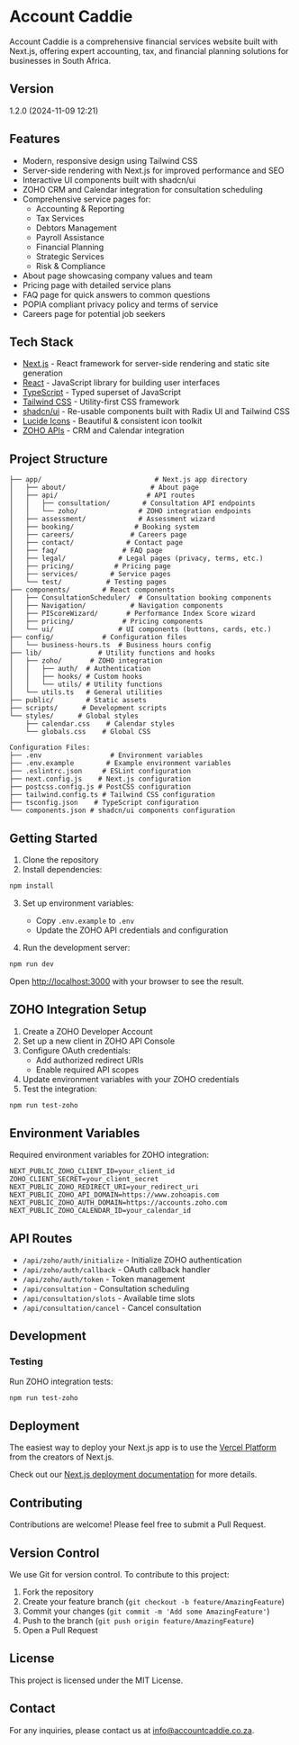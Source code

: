# Account Caddie

Account Caddie is a comprehensive financial services website built with Next.js, offering expert accounting, tax, and financial planning solutions for businesses in South Africa.

## Version

1.2.0 (2024-11-09 12:21)

## Features

- Modern, responsive design using Tailwind CSS
- Server-side rendering with Next.js for improved performance and SEO
- Interactive UI components built with shadcn/ui
- ZOHO CRM and Calendar integration for consultation scheduling
- Comprehensive service pages for:
  - Accounting & Reporting
  - Tax Services
  - Debtors Management
  - Payroll Assistance
  - Financial Planning
  - Strategic Services
  - Risk & Compliance
- About page showcasing company values and team
- Pricing page with detailed service plans
- FAQ page for quick answers to common questions
- POPIA compliant privacy policy and terms of service
- Careers page for potential job seekers

## Tech Stack

- [Next.js](https://nextjs.org/) - React framework for server-side rendering and static site generation
- [React](https://reactjs.org/) - JavaScript library for building user interfaces
- [TypeScript](https://www.typescriptlang.org/) - Typed superset of JavaScript
- [Tailwind CSS](https://tailwindcss.com/) - Utility-first CSS framework
- [shadcn/ui](https://ui.shadcn.com/) - Re-usable components built with Radix UI and Tailwind CSS
- [Lucide Icons](https://lucide.dev/) - Beautiful & consistent icon toolkit
- [ZOHO APIs](https://www.zoho.com/crm/developer/docs/api/v2/) - CRM and Calendar integration

## Project Structure

```
├── app/                            # Next.js app directory
│   ├── about/                     # About page
│   ├── api/                      # API routes
│   │   ├── consultation/        # Consultation API endpoints
│   │   └── zoho/               # ZOHO integration endpoints
│   ├── assessment/             # Assessment wizard
│   ├── booking/               # Booking system
│   ├── careers/              # Careers page
│   ├── contact/             # Contact page
│   ├── faq/                # FAQ page
│   ├── legal/             # Legal pages (privacy, terms, etc.)
│   ├── pricing/          # Pricing page
│   ├── services/        # Service pages
│   └── test/           # Testing pages
├── components/        # React components
│   ├── ConsultationScheduler/  # Consultation booking components
│   ├── Navigation/           # Navigation components
│   ├── PIScoreWizard/       # Performance Index Score wizard
│   ├── pricing/            # Pricing components
│   └── ui/                # UI components (buttons, cards, etc.)
├── config/            # Configuration files
│   └── business-hours.ts  # Business hours config
├── lib/              # Utility functions and hooks
│   ├── zoho/       # ZOHO integration
│   │   ├── auth/  # Authentication
│   │   ├── hooks/ # Custom hooks
│   │   └── utils/ # Utility functions
│   └── utils.ts   # General utilities
├── public/        # Static assets
├── scripts/      # Development scripts
└── styles/      # Global styles
    ├── calendar.css    # Calendar styles
    └── globals.css    # Global CSS

Configuration Files:
├── .env                 # Environment variables
├── .env.example        # Example environment variables
├── .eslintrc.json     # ESLint configuration
├── next.config.js    # Next.js configuration
├── postcss.config.js # PostCSS configuration
├── tailwind.config.ts # Tailwind CSS configuration
├── tsconfig.json    # TypeScript configuration
└── components.json # shadcn/ui components configuration
```

## Getting Started

1. Clone the repository
2. Install dependencies:

```bash
npm install
```

3. Set up environment variables:
   - Copy `.env.example` to `.env`
   - Update the ZOHO API credentials and configuration

4. Run the development server:

```bash
npm run dev
```

Open [http://localhost:3000](http://localhost:3000) with your browser to see the result.

## ZOHO Integration Setup

1. Create a ZOHO Developer Account
2. Set up a new client in ZOHO API Console
3. Configure OAuth credentials:
   - Add authorized redirect URIs
   - Enable required API scopes
4. Update environment variables with your ZOHO credentials
5. Test the integration:

```bash
npm run test-zoho
```

## Environment Variables

Required environment variables for ZOHO integration:

```env
NEXT_PUBLIC_ZOHO_CLIENT_ID=your_client_id
ZOHO_CLIENT_SECRET=your_client_secret
NEXT_PUBLIC_ZOHO_REDIRECT_URI=your_redirect_uri
NEXT_PUBLIC_ZOHO_API_DOMAIN=https://www.zohoapis.com
NEXT_PUBLIC_ZOHO_AUTH_DOMAIN=https://accounts.zoho.com
NEXT_PUBLIC_ZOHO_CALENDAR_ID=your_calendar_id
```

## API Routes

- `/api/zoho/auth/initialize` - Initialize ZOHO authentication
- `/api/zoho/auth/callback` - OAuth callback handler
- `/api/zoho/auth/token` - Token management
- `/api/consultation` - Consultation scheduling
- `/api/consultation/slots` - Available time slots
- `/api/consultation/cancel` - Cancel consultation

## Development

### Testing

Run ZOHO integration tests:

```bash
npm run test-zoho
```

## Deployment

The easiest way to deploy your Next.js app is to use the [Vercel Platform](https://vercel.com/new?utm_medium=default-template&filter=next.js&utm_source=create-next-app&utm_campaign=create-next-app-readme) from the creators of Next.js.

Check out our [Next.js deployment documentation](https://nextjs.org/docs/deployment) for more details.

## Contributing

Contributions are welcome! Please feel free to submit a Pull Request.

## Version Control

We use Git for version control. To contribute to this project:

1. Fork the repository
2. Create your feature branch (`git checkout -b feature/AmazingFeature`)
3. Commit your changes (`git commit -m 'Add some AmazingFeature'`)
4. Push to the branch (`git push origin feature/AmazingFeature`)
5. Open a Pull Request

## License

This project is licensed under the MIT License.

## Contact

For any inquiries, please contact us at info@accountcaddie.co.za.